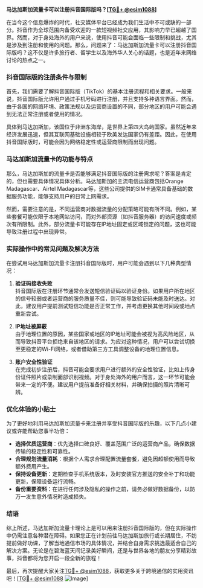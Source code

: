 **马达加斯加流量卡可以注册抖音国际版吗？[[TG💪+ @esim1088](https://t.me/s/esim1088)]**

在当今这个信息爆炸的时代，社交媒体平台已经成为我们生活中不可或缺的一部分。抖音作为全球范围内备受欢迎的一款短视频社交应用，其影响力早已超越了国界。然而，对于身处海外的用户来说，使用抖音可能会面临一些限制和挑战，尤其是涉及到注册和使用的问题。那么，问题来了：马达加斯加流量卡可以注册抖音国际版吗？这不仅是许多旅行者、留学生以及海外华人关心的话题，也是近年来网络讨论的热点之一。

### 抖音国际版的注册条件与限制

首先，我们需要了解抖音国际版（TikTok）的基本注册流程和相关要求。一般来说，抖音国际版允许用户通过手机号码进行注册，并且支持多种语言界面。然而，由于各国的网络环境、政策法规以及运营商设置的不同，部分地区的用户可能会遇到无法正常注册或者使用的情况。

具体到马达加斯加，该国位于非洲东海岸，是世界上第四大岛屿国家。虽然近年来经济发展迅速，但其互联网基础设施相较于欧美发达国家仍有差距。因此，在使用抖音国际版时，可能会因为网络稳定性或运营商限制而出现问题。

### 马达加斯加流量卡的功能与特点

那么，马达加斯加的流量卡是否能够满足抖音国际版的注册需求呢？答案是肯定的，但也需要具体情况具体分析。马达加斯加的主流电信运营商包括Orange Madagascar、Airtel Madagascar等，这些公司提供的SIM卡通常具备基础的数据服务功能，能够支持用户的日常上网需求。

然而，需要注意的是，不同运营商对数据流量的分配策略可能有所不同。例如，某些套餐可能仅限于本地网站访问，而对外部资源（如抖音服务器）的访问速度或频次有所限制。此外，部分流量卡可能存在IP地址固定或区域锁定的问题，这也可能导致注册过程中出现异常。

### 实际操作中的常见问题及解决方法

在尝试用马达加斯加流量卡注册抖音国际版时，用户可能会遇到以下几种典型情况：

1. **验证码接收失败**  
   抖音国际版在注册环节通常会发送短信验证码以验证身份。如果用户所在地区的信号较弱或者运营商的服务质量不佳，则可能导致验证码未能及时送达。对此，建议用户提前测试短信功能是否正常工作，并考虑更换其他时间段或地点重新尝试。

2. **IP地址被屏蔽**  
   由于地理位置的原因，某些国家或地区的IP地址可能会被视为高风险地区，从而导致抖音平台拒绝来自该地区的请求。为应对这种情况，用户可以尝试切换至更稳定的Wi-Fi网络，或者借助第三方工具调整设备的地理位置信息。

3. **账户安全性验证**  
   在完成初步注册后，抖音可能会要求用户进行额外的安全性验证，比如上传身份证件照片或录制面部识别视频。对于身处海外的用户而言，这一环节可能会带来一定的不便。建议用户提前准备好相关材料，并确保拍摄的照片清晰可辨。

### 优化体验的小贴士

为了更好地利用马达加斯加流量卡来注册并享受抖音国际版的乐趣，以下几点小建议或许能帮助您事半功倍：

- **选择优质运营商**：优先选择口碑良好、覆盖范围广泛的运营商产品，确保数据传输的稳定性和可靠性。
- **合理规划流量消耗**：根据个人需求合理配置流量套餐，避免因超额使用而导致额外费用产生。
- **保持设备更新**：定期检查手机系统版本，及时安装官方推送的安全补丁和功能更新，保障设备运行流畅。
- **备份重要资料**：在进行任何涉及隐私的操作之前，请务必做好数据备份，以防万一发生意外情况时造成损失。

### 结语

综上所述，马达加斯加流量卡理论上是可以用来注册抖音国际版的，但在实际操作中仍需注意各种潜在障碍。如果您正在计划前往马达加斯加旅行或长期居住，不妨提前做好功课，了解当地通信市场的具体情况，并结合自身需求挑选最适合自己的解决方案。无论是在碧海蓝天间记录美好瞬间，还是与世界各地的朋友分享精彩故事，抖音都将为您开启一段全新的旅程！

最后，再次提醒大家关注[TG💪+ @esim1088](https://t.me/s/esim1088)，获取更多关于跨境通信的实用资讯吧！[[TG💪+ @esim1088](https://t.me/s/esim1088) ![Image](https://i.postimg.cc/4NQfJmqS/Snipaste-2025-05-13-00-14-12.png)]